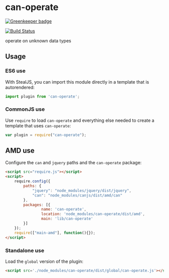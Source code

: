 # can-operate

[![Greenkeeper badge](https://badges.greenkeeper.io/canjs/can-operate.svg)](https://greenkeeper.io/)

[![Build Status](https://travis-ci.org/canjs/can-operate.png?branch=master)](https://travis-ci.org/canjs/can-operate)

operate on unknown data types

## Usage

### ES6 use

With StealJS, you can import this module directly in a template that is autorendered:

```js
import plugin from 'can-operate';
```

### CommonJS use

Use `require` to load `can-operate` and everything else
needed to create a template that uses `can-operate`:

```js
var plugin = require("can-operate");
```

## AMD use

Configure the `can` and `jquery` paths and the `can-operate` package:

```html
<script src="require.js"></script>
<script>
	require.config({
	    paths: {
	        "jquery": "node_modules/jquery/dist/jquery",
	        "can": "node_modules/canjs/dist/amd/can"
	    },
	    packages: [{
		    	name: 'can-operate',
		    	location: 'node_modules/can-operate/dist/amd',
		    	main: 'lib/can-operate'
	    }]
	});
	require(["main-amd"], function(){});
</script>
```

### Standalone use

Load the `global` version of the plugin:

```html
<script src='./node_modules/can-operate/dist/global/can-operate.js'></script>
```
